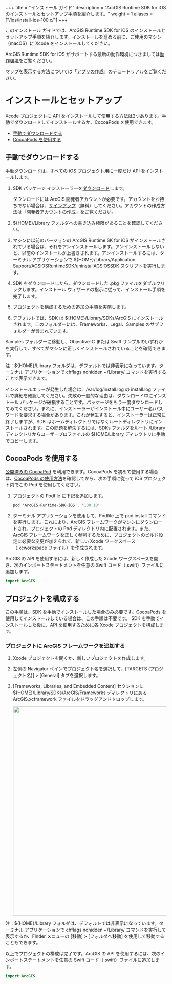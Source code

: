 +++
title = "インストール ガイド"
description = "ArcGIS Runtime SDK for iOS のインストールとセットアップ手順を紹介します。"
weight = 1
aliases = ["/ios/install-ios-100.x/"]
+++

このインストール ガイドでは、ArcGIS Runtime SDK for iOS のインストールとセットアップ手順を紹介します。インストールを進める前に、ご使用のマシン（macOS）に Xcode をインストールしてください。

ArcGIS Runtime SDK for iOS がサポートする最新の動作環境につきましては[動作環境](https://www.esrij.com/products/arcgis-runtime-sdk-for-ios/environments/)をご覧ください。

マップを表示する方法については「[アプリの作成](../create-app/create-startup-app-ios/)」のチュートリアルをご覧ください。

# インストールとセットアップ
Xcode プロジェクトに API をインストールして使用する方法は2つあります。手動でダウンロードしてインストールするか、CocoaPods を使用できます。

* [手動でダウンロードする](#手動でダウンロードする)
* [CocoaPods を使用する](#cocoapods-を使用する)

## 手動でダウンロードする
手動ダウンロードは、すべての iOS プロジェクト用に一度だけ API をインストールします。

1. SDK パッケージ インストーラーを[ダウンロード](https://developers.arcgis.com/downloads/#ios)します。

    ダウンロードには ArcGIS 開発者アカウントが必要です。アカウントをお持ちでない場合は、[サインアップ](https://developers.arcgis.com/sign-up/)（無料）してください。アカウントの作成方法は「[開発者アカウントの作成](../get-dev-account/)」をご覧ください。

2. ${HOME}/Library フォルダへの書き込み権限があることを確認してください。
3. マシンに以前のバージョンの ArcGIS Runtime SK for iOS がインストールされている場合は、それをアンインストールします。アンインストールしないと、以前のインストールが上書きされます。アンインストールするには、ターミナル アプリケーションで ${HOME}/Library/Application Support/AGSiOSRuntimeSDK/uninstallAGSiOSSDK スクリプトを実行します。
4. SDK をダウンロードしたら、ダウンロードした .pkg ファイルをダブルクリックします。インストール ウィザードの指示に従って、インストール手順を完了します。
5. [プロジェクトを構成する](#プロジェクトを構成する)ための追加の手順を実施します。
6. デフォルトでは、SDK は ${HOME}/Library/SDKs/ArcGIS にインストールされます。このフォルダーには、Frameworks、Legal、Samples のサブフォルダーが含まれています。

Samples フォルダーに移動し、Objective-C または Swift サンプルのいずれかを実行して、すべてがマシンに正しくインストールされていることを確認できます。

注：${HOME}/Library フォルダは、デフォルトでは非表示になっています。ターミナル アプリケーションで chflags nohidden ~/Library/ コマンドを実行することで表示できます。

インストールエラーが発生した場合は、/var/log/install.log の install.log ファイルで詳細を確認してください。失敗の一般的な理由は、ダウンロード中にインストール パッケージが破損することです。パッケージをもう一度ダウンロードしてみてください。まれに、インストーラーがインストール中にユーザー名/パスワードを要求する場合があります。これが発生すると、インストーラーは正常に終了しますが、SDK はホームディレクトリではなくルートディレクトリにインストールされます。この問題を解決するには、SDKs フォルダをルート /Library ディレクトリからユーザープロファイルの $HOME/Library ディレクトリに手動でコピーします。

## CocoaPods を使用する
[公開済みの CocoaPod](https://cocoapods.org/pods/ArcGIS-Runtime-SDK-iOS) を利用できます。CocoaPods を初めて使用する場合は、[CocoaPods の使用方法](https://cocoapods.org/)を確認してから、次の手順に従って iOS プロジェクト内でこの Pod を使用してください。

1. プロジェクトの Podfile に下記を追加します。
    ```swift  
    pod 'ArcGIS-Runtime-SDK-iOS', '100.10'
    ```

2. ターミナル アプリケーションを使用して、Podfile 上で pod install コマンドを実行します。これにより、ArcGIS フレームワークがマシンにダウンロードされ、プロジェクトの Pod ディレクトリ内に配置されます。また、ArcGIS フレームワークを正しく参照するために、プロジェクトのビルド設定に必要な変更が加えられて、新しい Xcode ワークスペース（.xcworkspace ファイル）を作成されます。

ArcGIS の API を使用するには、新しく作成した Xcode ワークスペースを開き、次のインポートステートメントを任意の Swift コード（.swift）ファイルに追加します。

```swift  
import ArcGIS
```

## プロジェクトを構成する
この手順は、SDK を手動でインストールした場合のみ必要です。CocoaPods を使用してインストールしている場合は、この手順は不要です。
SDK を手動でインストールした後に、API を使用するために各 Xcode プロジェクトを構成します。

### プロジェクトに ArcGIS フレームワークを追加する

1. Xcode プロジェクトを開くか、新しいプロジェクトを作成します。

2. 左側の Navigator ペインでプロジェクト名を選択して、[TARGETS (プロジェクト名)] > [General] タブを選択します。

 1. [Frameworks, Libraries, and Embedded Content] セクションに $(HOME)/Library/SDKs/ArcGIS/Frameworks ディレクトリにある ArcGIS.xcframework ファイルをドラッグアンドドロップします。

    <img src="https://developers.arcgis.com/ios/61ceaf5d25107c3daad81c9afde9d4ed/get-started-xcode-framework.gif" width="650px">

注：${HOME}/Library フォルダは、デフォルトでは非表示になっています。ターミナル アプリケーションで chflags nohidden ~/Library/ コマンドを実行して表示するか、Finder メニューの [移動] > [フォルダへ移動] を使用して移動することもできます。

以上でプロジェクトの構成は完了です。ArcGIS の API を使用するには、次のインポートステートメントを任意の Swift コード（.swift）ファイルに追加します。

```swift  
import ArcGIS
```
